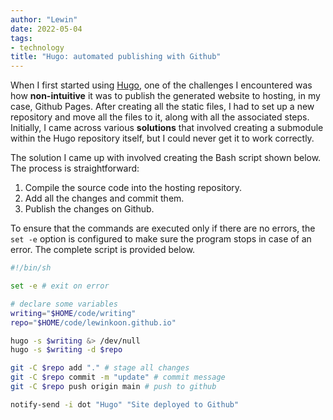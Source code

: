 ```yaml
---
author: "Lewin"
date: 2022-05-04
tags:
- technology
title: "Hugo: automated publishing with Github"
---
```


When I first started using [Hugo](https://github.com/gohugoio/hugo), one of the challenges I encountered was how **non-intuitive** it was to publish the generated website to hosting, in my case, Github Pages. After creating all the static files, I had to set up a new repository and move all the files to it, along with all the associated steps. Initially, I came across various **solutions** that involved creating a submodule within the Hugo repository itself, but I could never get it to work correctly.

The solution I came up with involved creating the Bash script shown below. The process is straightforward:
1. Compile the source code into the hosting repository.
2. Add all the changes and commit them.
3. Publish the changes on Github.

To ensure that the commands are executed only if there are no errors, the `set -e` option is configured to make sure the program stops in case of an error. The complete script is provided below.

```bash
#!/bin/sh

set -e # exit on error

# declare some variables
writing="$HOME/code/writing"
repo="$HOME/code/lewinkoon.github.io"

hugo -s $writing &> /dev/null
hugo -s $writing -d $repo

git -C $repo add "." # stage all changes
git -C $repo commit -m "update" # commit message
git -C $repo push origin main # push to github

notify-send -i dot "Hugo" "Site deployed to Github"
```